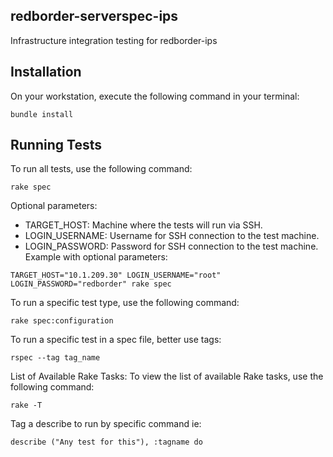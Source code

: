 ## redborder-serverspec-ips
Infrastructure integration testing for redborder-ips

## Installation
On your workstation, execute the following command in your terminal:
```ssh
bundle install
```

## Running Tests
To run all tests, use the following command:
```
rake spec
```

Optional parameters:
* TARGET_HOST: Machine where the tests will run via SSH.
* LOGIN_USERNAME: Username for SSH connection to the test machine.
* LOGIN_PASSWORD: Password for SSH connection to the test machine.
Example with optional parameters:
```
TARGET_HOST="10.1.209.30" LOGIN_USERNAME="root" LOGIN_PASSWORD="redborder" rake spec
```

To run a specific test type, use the following command:
```
rake spec:configuration
```

To run a specific test in a spec file, better use tags:
```
rspec --tag tag_name
```

List of Available Rake Tasks:
To view the list of available Rake tasks, use the following command:
```
rake -T
```

Tag a describe to run by specific command ie:
```
describe ("Any test for this"), :tagname do
```